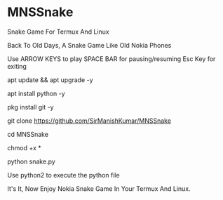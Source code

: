 # MNSSnake
Snake Game For Termux And Linux

Back To Old Days, A Snake Game Like Old Nokia Phones

Use ARROW KEYS to play
SPACE BAR for pausing/resuming
Esc Key for exiting

apt update && apt upgrade -y

apt install python -y

pkg install git -y

git clone https://github.com/SirManishKumar/MNSSnake

cd MNSSnake

chmod +x *

python snake.py

Use python2 to execute the python file

It's It, Now Enjoy Nokia Snake Game In Your Termux And Linux.
